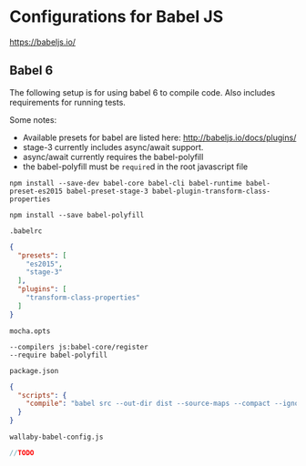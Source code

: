 # Configurations for Babel JS

https://babeljs.io/

## Babel 6

The following setup is for using babel 6 to compile code. Also includes requirements for running tests.

Some notes:
- Available presets for babel are listed here: http://babeljs.io/docs/plugins/
- stage-3 currently includes async/await support.
- async/await currently requires the babel-polyfill
- the babel-polyfill must be `require`d in the root javascript file

`npm install --save-dev babel-core babel-cli babel-runtime babel-preset-es2015 babel-preset-stage-3 babel-plugin-transform-class-properties`

`npm install --save babel-polyfill`

`.babelrc`
```json
{
  "presets": [
    "es2015",
    "stage-3"
  ],
  "plugins": [
    "transform-class-properties"
  ]
}
```

`mocha.opts`
```
--compilers js:babel-core/register
--require babel-polyfill
```

`package.json`
```json
{
  "scripts": {
    "compile": "babel src --out-dir dist --source-maps --compact --ignore **/*specs.js"
  }
}
```

`wallaby-babel-config.js`
```js
//TODO
```

